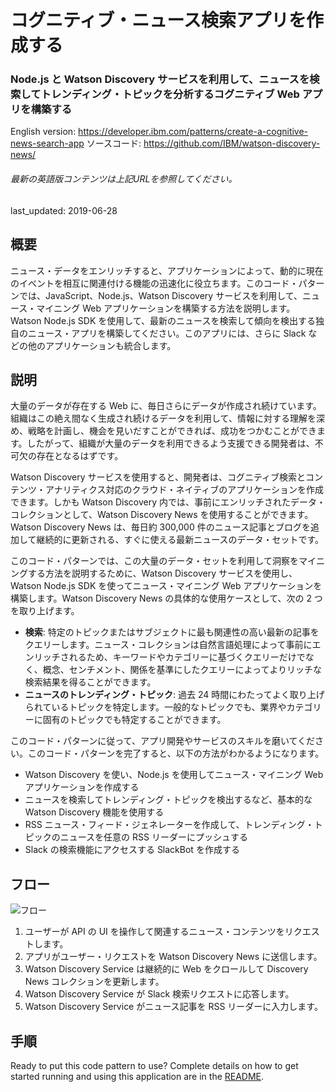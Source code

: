 # コグニティブ・ニュース検索アプリを作成する

### Node.js と Watson Discovery サービスを利用して、ニュースを検索してトレンディング・トピックを分析するコグニティブ Web アプリを構築する

English version: https://developer.ibm.com/patterns/create-a-cognitive-news-search-app
ソースコード: https://github.com/IBM/watson-discovery-news/

###### 最新の英語版コンテンツは上記URLを参照してください。
last_updated: 2019-06-28

 ## 概要

ニュース・データをエンリッチすると、アプリケーションによって、動的に現在のイベントを相互に関連付ける機能の迅速化に役立ちます。このコード・パターンでは、JavaScript、Node.js、Watson Discovery サービスを利用して、ニュース・マイニング Web アプリケーションを構築する方法を説明します。Watson Node.js SDK を使用して、最新のニュースを検索して傾向を検出する独自のニュース・アプリを構築してください。このアプリには、さらに Slack などの他のアプリケーションも統合します。

## 説明

大量のデータが存在する Web に、毎日さらにデータが作成され続けています。組織はこの絶え間なく生成され続けるデータを利用して、情報に対する理解を深め、戦略を計画し、機会を見いだすことができれば、成功をつかむことができます。したがって、組織が大量のデータを利用できるよう支援できる開発者は、不可欠の存在となるはずです。

Watson Discovery サービスを使用すると、開発者は、コグニティブ検索とコンテンツ・アナリティクス対応のクラウド・ネイティブのアプリケーションを作成できます。しかも Watson Discovery 内では、事前にエンリッチされたデータ・コレクションとして、Watson Discovery News を使用することができます。Watson Discovery News は、毎日約 300,000 件のニュース記事とブログを追加して継続的に更新される、すぐに使える最新ニュースのデータ・セットです。

このコード・パターンでは、この大量のデータ・セットを利用して洞察をマイニングする方法を説明するために、Watson Discovery サービスを使用し、Watson Node.js SDK を使ってニュース・マイニング Web アプリケーションを構築します。Watson Discovery News の具体的な使用ケースとして、次の 2 つを取り上げます。

* **検索**: 特定のトピックまたはサブジェクトに最も関連性の高い最新の記事をクエリーします。ニュース・コレクションは自然言語処理によって事前にエンリッチされるため、キーワードやカテゴリーに基づくクエリーだけでなく、概念、センチメント、関係を基準にしたクエリーによってよりリッチな検索結果を得ることができます。
* **ニュースのトレンディング・トピック**: 過去 24 時間にわたってよく取り上げられているトピックを特定します。一般的なトピックでも、業界やカテゴリーに固有のトピックでも特定することができます。

このコード・パターンに従って、アプリ開発やサービスのスキルを磨いてください。このコード・パターンを完了すると、以下の方法がわかるようになります。

* Watson Discovery を使い、Node.js を使用してニュース・マイニング Web アプリケーションを作成する
* ニュースを検索してトレンディング・トピックを検出するなど、基本的な Watson Discovery 機能を使用する
* RSS ニュース・フィード・ジェネレーターを作成して、トレンディング・トピックのニュースを任意の RSS リーダーにプッシュする
* Slack の検索機能にアクセスする SlackBot を作成する

## フロー

![フロー](../../images/cognitive-news-search-arch-1.png)

1. ユーザーが API の UI を操作して関連するニュース・コンテンツをリクエストします。
1. アプリがユーザー・リクエストを Watson Discovery News に送信します。
1. Watson Discovery Service は継続的に Web をクロールして Discovery News コレクションを更新します。
1. Watson Discovery Service が Slack 検索リクエストに応答します。
1. Watson Discovery Service がニュース記事を RSS リーダーに入力します。

## 手順

Ready to put this code pattern to use? Complete details on how to get started running and using this application are in the [README](https://github.com/IBM/watson-discovery-news/blob/master/README.md).
